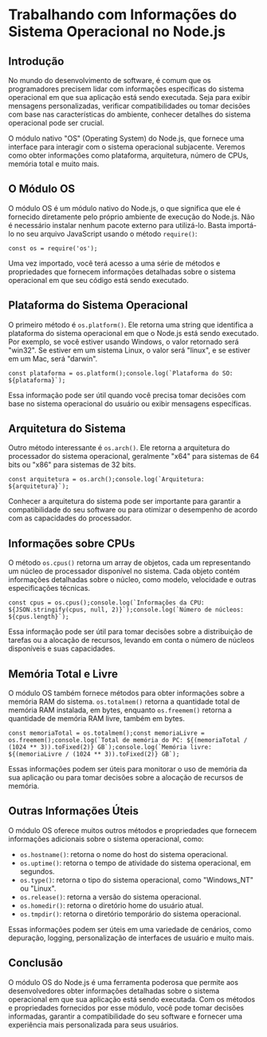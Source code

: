 <h1>Trabalhando com Informações do Sistema Operacional no Node.js</h1>

<h2>Introdução</h2>

<p>No mundo do desenvolvimento de software, é comum que os programadores precisem lidar com informações específicas do sistema operacional em que sua aplicação está sendo executada. Seja para exibir mensagens personalizadas, verificar compatibilidades ou tomar decisões com base nas características do ambiente, conhecer detalhes do sistema operacional pode ser crucial.</p>

<p>O módulo nativo &quot;OS&quot; (Operating System) do Node.js, que fornece uma interface para interagir com o sistema operacional subjacente. Veremos como obter informações como plataforma, arquitetura, número de CPUs, memória total e muito mais.</p>

<h2>O Módulo OS</h2>

<p>O módulo OS é um módulo nativo do Node.js, o que significa que ele é fornecido diretamente pelo próprio ambiente de execução do Node.js. Não é necessário instalar nenhum pacote externo para utilizá-lo. Basta importá-lo no seu arquivo JavaScript usando o método <code>require()</code>:</p>

<pre><code class="language-javascript">const os = require('os');</code></pre>

<p>Uma vez importado, você terá acesso a uma série de métodos e propriedades que fornecem informações detalhadas sobre o sistema operacional em que seu código está sendo executado.</p>

<h2>Plataforma do Sistema Operacional</h2>

<p>O primeiro método é <code>os.platform()</code>. Ele retorna uma string que identifica a plataforma do sistema operacional em que o Node.js está sendo executado. Por exemplo, se você estiver usando Windows, o valor retornado será &quot;win32&quot;. Se estiver em um sistema Linux, o valor será &quot;linux&quot;, e se estiver em um Mac, será &quot;darwin&quot;.</p>

<pre><code class="language-javascript">const plataforma = os.platform();console.log(`Plataforma do SO: ${plataforma}`);</code></pre>

<p>Essa informação pode ser útil quando você precisa tomar decisões com base no sistema operacional do usuário ou exibir mensagens específicas.</p>

<h2>Arquitetura do Sistema</h2>

<p>Outro método interessante é <code>os.arch()</code>. Ele retorna a arquitetura do processador do sistema operacional, geralmente &quot;x64&quot; para sistemas de 64 bits ou &quot;x86&quot; para sistemas de 32 bits.</p>

<pre><code class="language-javascript">const arquitetura = os.arch();console.log(`Arquitetura: ${arquitetura}`);</code></pre>

<p>Conhecer a arquitetura do sistema pode ser importante para garantir a compatibilidade do seu software ou para otimizar o desempenho de acordo com as capacidades do processador.</p>

<h2>Informações sobre CPUs</h2>

<p>O método <code>os.cpus()</code> retorna um array de objetos, cada um representando um núcleo de processador disponível no sistema. Cada objeto contém informações detalhadas sobre o núcleo, como modelo, velocidade e outras especificações técnicas.</p>

<pre><code class="language-javascript">const cpus = os.cpus();console.log(`Informações da CPU: ${JSON.stringify(cpus, null, 2)}`);console.log(`Número de núcleos: ${cpus.length}`);</code></pre>

<p>Essa informação pode ser útil para tomar decisões sobre a distribuição de tarefas ou a alocação de recursos, levando em conta o número de núcleos disponíveis e suas capacidades.</p>

<h2>Memória Total e Livre</h2>

<p>O módulo OS também fornece métodos para obter informações sobre a memória RAM do sistema. <code>os.totalmem()</code> retorna a quantidade total de memória RAM instalada, em bytes, enquanto <code>os.freemem()</code> retorna a quantidade de memória RAM livre, também em bytes.</p>

<pre><code class="language-javascript">const memoriaTotal = os.totalmem();const memoriaLivre = os.freemem();console.log(`Total de memória do PC: ${(memoriaTotal / (1024 ** 3)).toFixed(2)} GB`);console.log(`Memória livre: ${(memoriaLivre / (1024 ** 3)).toFixed(2)} GB`);</code></pre>

<p>Essas informações podem ser úteis para monitorar o uso de memória da sua aplicação ou para tomar decisões sobre a alocação de recursos de memória.</p>

<h2>Outras Informações Úteis</h2>

<p>O módulo OS oferece muitos outros métodos e propriedades que fornecem informações adicionais sobre o sistema operacional, como:</p>


<ul>
    <li><code>os.hostname()</code>: retorna o nome do host do sistema operacional.</li>
    <li><code>os.uptime()</code>: retorna o tempo de atividade do sistema operacional, em segundos.</li>
    <li><code>os.type()</code>: retorna o tipo do sistema operacional, como &quot;Windows_NT&quot; ou &quot;Linux&quot;.</li>
    <li><code>os.release()</code>: retorna a versão do sistema operacional.</li>
    <li><code>os.homedir()</code>: retorna o diretório home do usuário atual.</li>
    <li><code>os.tmpdir()</code>: retorna o diretório temporário do sistema operacional.</li>
</ul>

<p>Essas informações podem ser úteis em uma variedade de cenários, como depuração, logging, personalização de interfaces de usuário e muito mais.</p>

<h2>Conclusão</h2>

<p>O módulo OS do Node.js é uma ferramenta poderosa que permite aos desenvolvedores obter informações detalhadas sobre o sistema operacional em que sua aplicação está sendo executada. Com os métodos e propriedades fornecidos por esse módulo, você pode tomar decisões informadas, garantir a compatibilidade do seu software e fornecer uma experiência mais personalizada para seus usuários.</p>
